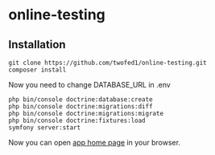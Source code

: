 # online-testing

## Installation

```
git clone https://github.com/twofed1/online-testing.git
composer install
```

Now you need to change DATABASE_URL in .env

```
php bin/console doctrine:database:create
php bin/console doctrine:migrations:diff
php bin/console doctrine:migrations:migrate
php bin/console doctrine:fixtures:load
symfony server:start
```

Now you can open [app home page](http://localhost:8000/login) in your browser.
